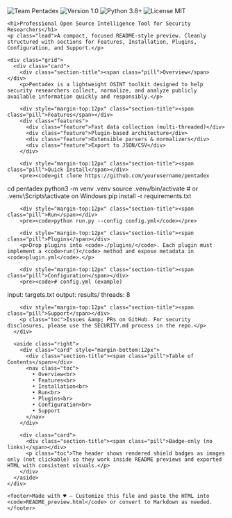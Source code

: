 </head>
<body>
  <div class="wrap">
    <div class="badges" aria-hidden="true">
      <img src="https://img.shields.io/badge/Team-Pentadex-blue?style=for-the-badge" alt="Team Pentadex" class="badge">
      <img src="https://img.shields.io/badge/Version-1.0-green?style=for-the-badge" alt="Version 1.0" class="badge">
      <img src="https://img.shields.io/badge/Python-3.8%2B-blue?style=for-the-badge" alt="Python 3.8+" class="badge">
      <img src="https://img.shields.io/badge/License-MIT-yellow?style=for-the-badge" alt="License MIT" class="badge">
    </div>

    <h1>Professional Open Source Intelligence Tool for Security Researchers</h1>
    <p class="lead">A compact, focused README-style preview. Cleanly structured with sections for Features, Installation, Plugins, Configuration, and Support.</p>

    <div class="grid">
      <div class="card">
        <div class="section-title"><span class="pill">Overview</span></div>
        <p>Pentadex is a lightweight OSINT toolkit designed to help security researchers collect, normalize, and analyze publicly available information quickly and responsibly.</p>

        <div style="margin-top:12px" class="section-title"><span class="pill">Features</span></div>
        <div class="features">
          <div class="feature">Fast data collection (multi-threaded)</div>
          <div class="feature">Plugin-based architecture</div>
          <div class="feature">Extensible parsers & normalizers</div>
          <div class="feature">Export to JSON/CSV</div>
        </div>

        <div style="margin-top:12px" class="section-title"><span class="pill">Quick Install</span></div>
        <pre><code>git clone https://github.com/yourusername/pentadex
cd pentadex
python3 -m venv .venv
source .venv/bin/activate  # or .venv\Scripts\activate on Windows
pip install -r requirements.txt
</code></pre>

        <div style="margin-top:12px" class="section-title"><span class="pill">Run</span></div>
        <pre><code>python run.py --config config.yml</code></pre>

        <div style="margin-top:12px" class="section-title"><span class="pill">Plugins</span></div>
        <p>Drop plugins into <code>./plugins/</code>. Each plugin must implement a <code>run()</code> method and expose metadata in <code>plugin.yml</code>.</p>

        <div style="margin-top:12px" class="section-title"><span class="pill">Configuration</span></div>
        <pre><code># config.yml (example)
input: targets.txt
output: results/
threads: 8
</code></pre>

        <div style="margin-top:12px" class="section-title"><span class="pill">Support</span></div>
        <p class="toc">Issues &amp; PRs on GitHub. For security disclosures, please use the SECURITY.md process in the repo.</p>
      </div>

      <aside class="right">
        <div class="card" style="margin-bottom:12px">
          <div class="section-title"><span class="pill">Table of Contents</span></div>
          <nav class="toc">
            • Overview<br>
            • Features<br>
            • Installation<br>
            • Run<br>
            • Plugins<br>
            • Configuration<br>
            • Support
          </nav>
        </div>

        <div class="card">
          <div class="section-title"><span class="pill">Badge-only (no links)</span></div>
          <p class="toc">The header shows rendered shield badges as images only (not clickable) so they work inside README previews and exported HTML with consistent visuals.</p>
        </div>
      </aside>
    </div>

    <footer>Made with ♥ — Customize this file and paste the HTML into <code>README_preview.html</code> or convert to Markdown as needed.</footer>
  </div>
</body>
</html>
